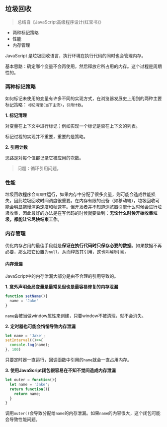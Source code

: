 ## 垃圾回收
> 总结自《JavaScript高级程序设计(红宝书)》

- 两种标记策略
- 性能
- 内存管理

JavaScript 是垃圾回收语言，执行环境在执行代码的同时也会管理内存。

基本思路：确定哪个变量不会再使用，然后释放它所占用的内存。这个过程是周期性的。

### 两种标记策略
如何标记未使用的变量有许多不同的实现方式，在浏览器发展史上用到的两种主要标记策略： `标记清理(当下主流)`，`引用计数`。

**1. 标记清理**

对变量在上下文中进行标记；例如实现一个标记是否在上下文的列表。

标记过程的实现并不重要，重要的是策略。

**2. 引用计数**

思路是对每个值都记录它被应用的次数。

> 问题：循环引用问题。

### 性能
垃圾回收程序会`周期性`运行，如果内存中分配了很多变量，则可能会造成性能损失，因此垃圾回收时间调度很重要。在内存有限的设备（如移动端），垃圾回收可能会明显拖慢渲染速度和帧速率。但开发者并不知道浏览器引擎什么时候会进行垃圾收集，因此最好的办法是在写代码的时候就要做到：**无论什么时候开始收集垃圾，都能让它尽快结束工作**。

### 内存管理
优化内存占用的最佳手段就是**保证在执行代码时只保存必要的数据**。如果数据不再必要，那么把它设置为`null`，从而释放其引用，这也叫`解除引用`。

#### 内存泄漏
JavaScript中的内存泄漏大部分是由不合理的引用导致的。

**1. 意外声明全局变量是最常见但也是最容易修复的内存泄漏**
```javascript
function setName(){
  name = 'Jake'
}
```
`name`会被当做window属性来创建，只要window不被清理，就不会消失。

**2. 定时器也可能会悄悄导致内存泄漏**
```javascript
let name = 'Jake';
setInterval(()=>{
  console.log(name);
}, 100)
```
只要定时器一直运行，回调函数中引用的`name`就会一直占用内存。

**3. 使用JavaScript闭包很容易在不知不觉间造成内存泄漏**
```javascript
let outer = function(){
  let name = 'Jake';
  return function(){
    return name;
  }
}
```
调用`outer()`会导致分配给`name`的内存泄漏。如果`name`的内容很大，这个闭包可能会导致性能问题。
